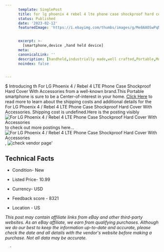 ```yaml
---
      template: SinglePost
      title: for lg phoenix 4 rebel 4 lte phone case shockproof hard cover with accessories
      status: Published
      date: '2023-02-12'
      featuredImage: 'https://i.ebayimg.com/thumbs/images/g/Me8AAOSwPqNgn5KL/s-l225.jpg'
       

      excerpt: >-
        [smartphone,device ,hand held device]
      meta:
      canonicalLink: ''
      description: [handheld,industrially made,well crafted,Portable,Mobile,Compact,Convenient,Lightweight,Maneuverable,Man-portable,Miniature,Carriable,Hand-held,Light,Holdable,Transportable,Mobile device,Pocket-sized,On-the-go,Wireless,Cordless,Compact size,Convenient size, smartphone,device ,hand held device]
      noindex: false
      

---
```

$
      Introducing th For LG Phoenix 4 / Rebel 4 LTE Phone Case Shockproof Hard Cover With Accessories from a well-known brand.This Portable smartphone is sure to be a Center-of-interest in your home. [Click Here](https://www.ebay.com/itm/144619380465?hash=item21abfc9ef1%3Ag%3AMe8AAOSwPqNgn5KL&mkevt=1&mkcid=1&mkrid=711-53200-19255-0&campid=%253CePNCampaignId%253E&customid=%253CreferenceId%253E&toolid=10049) to read more to learn about the shipping costs and additional details for the For LG Phoenix 4 / Rebel 4 LTE Phone Case Shockproof Hard Cover With Accessories. Shipping cost is undefined.Here is the posting visibly ![For LG Phoenix 4 / Rebel 4 LTE Phone Case Shockproof Hard Cover With Accessories](https://i.ebayimg.com/thumbs/images/g/Me8AAOSwPqNgn5KL/s-l225.jpg) to check out more postings here... ![For LG Phoenix 4 / Rebel 4 LTE Phone Case Shockproof Hard Cover With Accessories](https://i.ebayimg.com/images/g/Me8AAOSwPqNgn5KL/s-l1200.jpg), ![check vendor page](https://origin-galleryplus.ebayimg.com/ws/web/144619380465_2_0_1/225x225.jpg,https://origin-galleryplus.ebayimg.com/ws/web/144619380465_3_0_1/225x225.jpg,https://origin-galleryplus.ebayimg.com/ws/web/144619380465_4_0_1/225x225.jpg,https://origin-galleryplus.ebayimg.com/ws/web/144619380465_5_0_1/225x225.jpg,https://origin-galleryplus.ebayimg.com/ws/web/144619380465_6_0_1/225x225.jpg,https://origin-galleryplus.ebayimg.com/ws/web/144619380465_7_0_1/225x225.jpg,https://origin-galleryplus.ebayimg.com/ws/web/144619380465_8_0_1/225x225.jpg,https://origin-galleryplus.ebayimg.com/ws/web/144619380465_9_0_1/225x225.jpg,https://origin-galleryplus.ebayimg.com/ws/web/144619380465_10_0_1/225x225.jpg,https://origin-galleryplus.ebayimg.com/ws/web/144619380465_11_0_1/225x225.jpg,https://origin-galleryplus.ebayimg.com/ws/web/144619380465_12_0_1/225x225.jpg)'

      

 ## Technical Facts 



     
      

 - Condition- New 


      

 - Listed Price- 10.99 


      

 - Currency- USD 


      

 - Feedback score - 8321 


      

 - Location - US 


      
      

 *_This post may contain affiliate links from eBay and other third-party websites. As an eBay affiliate, we earn from qualifying purchases. Although we do our best to keep the information up-to-date and accurate, please check the date and all details with the vendor's website before making a purchase. Not all data may be accurate._*




      -
